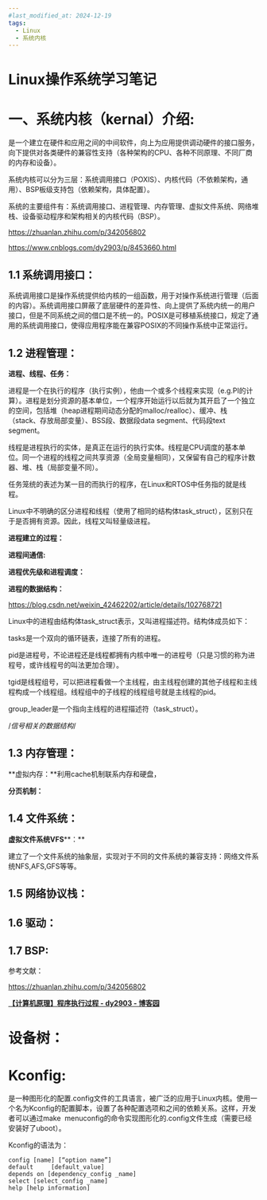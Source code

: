 ```yaml
---
#last_modified_at: 2024-12-19
tags:
  - Linux
  - 系统内核
---
```

# Linux操作系统学习笔记

# **一、系统内核（kernal）介绍:**

是一个建立在硬件和应用之间的中间软件，向上为应用提供调动硬件的接口服务，向下提供对各类硬件的兼容性支持（各种架构的CPU、各种不同原理、不同厂商的内存和设备）。

系统内核可以分为三层：系统调用接口（POXIS）、内核代码（不依赖架构，通用）、BSP板级支持包（依赖架构，具体配置）。

系统的主要组件有：系统调用接口、进程管理、内存管理、虚拟文件系统、网络堆栈、设备驱动程序和架构相关的内核代码（BSP）。

https://zhuanlan.zhihu.com/p/342056802

https://www.cnblogs.com/dy2903/p/8453660.html

## **1.1 系统调用接口：**

系统调用接口是操作系统提供给内核的一组函数，用于对操作系统进行管理（后面的内容）。系统调用接口屏蔽了底层硬件的差异性、向上提供了系统内统一的用户接口，但是不同系统之间的借口是不统一的。POSIX是可移植系统接口，规定了通用的系统调用接口，使得应用程序能在兼容POSIX的不同操作系统中正常运行。

## **1.2 进程管理：**

**进程、线程、任务：**

进程是一个在执行的程序（执行实例），他由一个或多个线程来实现（e.g.PI的计算）。进程是划分资源的基本单位，一个程序开始运行以后就为其开启了一个独立的空间，包括堆（heap进程期间动态分配的malloc/realloc）、缓冲、栈（stack、存放局部变量）、BSS段、数据段data segment、代码段text segment。

线程是进程执行的实体，是真正在运行的执行实体。线程是CPU调度的基本单位。同一个进程的线程之间共享资源（全局变量相同），又保留有自己的程序计数器、堆、栈（局部变量不同）。

任务笼统的表述为某一目的而执行的程序，在Linux和RTOS中任务指的就是线程。

Linux中不明确的区分进程和线程（使用了相同的结构体task_struct），区别只在于是否拥有资源。因此，线程又叫轻量级进程。

**进程建立的过程：**

**进程间通信:**

**进程优先级和进程调度：**

**进程的数据结构：**

https://blog.csdn.net/weixin_42462202/article/details/102768721

Linux中的进程由结构体task_struct表示，又叫进程描述符。结构体成员如下：

tasks是一个双向的循环链表，连接了所有的进程。

pid是进程号，不论进程还是线程都拥有内核中唯一的进程号（只是习惯的称为进程号，或许线程号的叫法更加合理）。

tgid是线程组号，可以把进程看做一个主线程，由主线程创建的其他子线程和主线程构成一个线程组。线程组中的子线程的线程组号就是主线程的pid。

group_leader是一个指向主线程的进程描述符（task_struct）。

/*信号相关的数据结构*/

## **1.3 内存管理：**

**虚拟内存：**利用cache机制联系内存和硬盘，

**分页机制：**

## **1.4 文件系统：**

**虚拟文件系统VFS****：**

建立了一个文件系统的抽象层，实现对于不同的文件系统的兼容支持：网络文件系统NFS,AFS,GFS等等。

## **1.5 网络协议栈：**

## **1.6 驱动：**

## **1.7 BSP:**

参考文献：

https://zhuanlan.zhihu.com/p/342056802

**[【计算机原理】程序执行过程 - dy2903 - 博客园](https://www.cnblogs.com/dy2903/p/8453660.html)**

# **设备树：**

# **Kconfig:**

是一种图形化的配置.config文件的工具语言，被广泛的应用于Linux内核。使用一个名为Kconfig的配置脚本，设置了各种配置选项和之间的依赖关系。这样，开发者可以通过make  menuconfig的命令实现图形化的.config文件生成（需要已经安装好了uboot）。

Kconfig的语法为：

```
config [name] [“option name”]
default     [default_value]
depends on [dependency_config _name]
select [select_config _name]
help [help information]
```

# 
